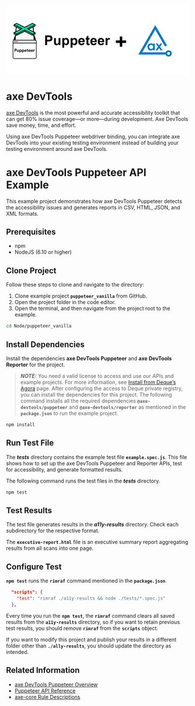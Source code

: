 ![logo](./docs/logo-puppeteer.png)

# axe DevTools

[axe DevTools](https://www.deque.com/axe/devtools/) is the most powerful and accurate accessibility toolkit that can get 80% issue coverage—or more—during development. Axe DevTools save money, time, and effort.

Using axe DevTools Puppeteer webdriver binding, you can integrate axe DevTools into your existing testing environment instead of building your testing environment around axe DevTools.


# axe DevTools Puppeteer API Example

This example project demonstrates how axe DevTools Puppeteer detects the accessibility issues and generates reports in CSV, HTML, JSON, and XML formats.

## Prerequisites
- npm
- NodeJS (6.10 or higher)

## Clone Project

Follow these steps to clone and navigate to the directory:
1. Clone example project **`puppeteer_vanilla`** from GitHub.
2. Open the project folder in the code editor.
3. Open the terminal, and then navigate from the project root to the example.

```sh
cd Node/puppeteer_vanilla
```

## Install Dependencies

Install the dependencies **axe DevTools Puppeteer** and **axe DevTools Reporter** for the project.

> **_NOTE:_**
>You need a valid license to access and use our APIs and example projects. For more information, see [Install from Deque’s Agora](https://docs.deque.com/devtools-html/4.0.0/en/node-pu-install-agora) page. After configuring the access to Deque private registry, you can install the dependencies for this project.
The following command installs all the required dependencies **`@axe-devtools/puppeteer`** and **`@axe-devtools/reporter`** as mentioned in the **`package.json`** to run the example project.

```sh
npm install
```

## Run Test File

The **_tests_** directory contains the example test file **`example.spec.js`**. This file shows how to set up the axe DevTools Puppeteer and Reporter APIs, test for accessibility, and generate formatted results.

The following command runs the test files in the **_tests_** directory.

```sh
npm test
```

## Test Results

The test file generates results in the **_a11y-results_** directory. Check each subdirectory for the respective format.

The **`executive-report.html`** file is an executive summary report aggregating results from all scans into one page.

## Configure Test
**`npm test`** runs the **`rimraf`** command mentioned in the **`package.json`**.

```json
  "scripts": {
    "test": "rimraf ./a11y-results && node ./tests/*.spec.js"
  },
```

Every time you run the **`npm test`**, the **`rimraf`** command clears all saved results from the **`a11y-results`** directory, so if you want to retain previous test results, you should remove **`rimraf`** from the **`scripts`** object. 

If you want to modify this project and publish your results in a different folder other than **`./ally-results`**, you should update the directory as intended. 

## Related Information

- [axe DevTools Puppeteer Overview](https://docs.deque.com/devtools-html/4.0.0/en/node-pu-overview)
- [Puppeteer API Reference](https://docs.deque.com/devtools-html/4.0.0/en/node-pu-ref-overview)
- [axe-core Rule Descriptions](https://github.com/dequelabs/axe-core/blob/master/doc/rule-descriptions.md)

 